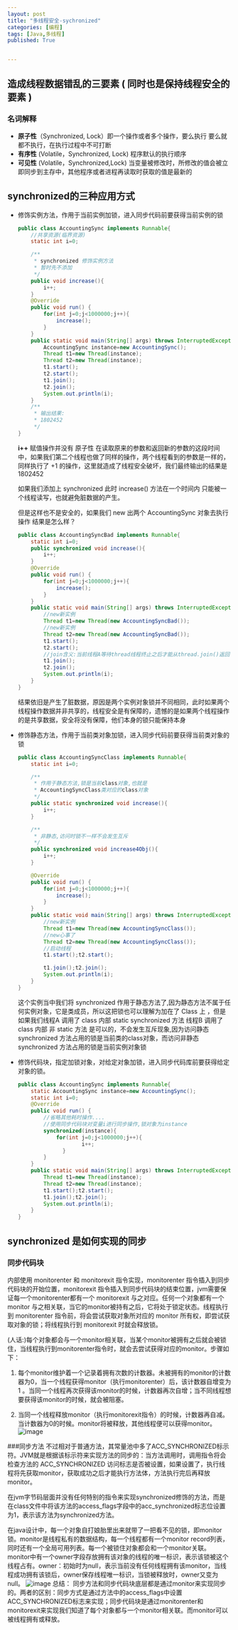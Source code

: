 ```yaml
---
layout: post
title: "多线程安全-sychronized"
categories: [编程]
tags: [Java,多线程]
published: True


---
```


## 造成线程数据错乱的三要素 ( 同时也是保持线程安全的要素 )

### 名词解释

- **原子性**（Synchronized, Lock）即一个操作或者多个操作，要么执行 要么就都不执行，在执行过程中不可打断
- **有序性** (Volatile，Synchronized, Lock)  程序默认的执行顺序
- **可见性**  (Volatile，Synchronized,Lock)  当变量被修改时，所修改的值会被立即同步到主存中，其他程序或者进程再读取时获取的值是最新的

## synchronized的三种应用方式

- 修饰实例方法，作用于当前实例加锁，进入同步代码前要获得当前实例的锁

  

  ```java
  public class AccountingSync implements Runnable{
      //共享资源(临界资源)
      static int i=0;
  
      /**
       * synchronized 修饰实例方法
       * 暂时先不添加
       */
      public void increase(){
          i++;
      }
      @Override
      public void run() {
          for(int j=0;j<1000000;j++){
              increase();
          }
      }
      public static void main(String[] args) throws InterruptedException {
          AccountingSync instance=new AccountingSync();
          Thread t1=new Thread(instance);
          Thread t2=new Thread(instance);
          t1.start();
          t2.start();
          t1.join();
          t2.join();
          System.out.println(i);
      }
      /**
       * 输出结果:
       * 1802452
       */
  }
  ```

  

  **i++** 赋值操作并没有 原子性 在读取原来的参数和返回新的参数的这段时间中，如果我们第二个线程也做了同样的操作，两个线程看到的参数是一样的，同样执行了 +1 的操作，这里就造成了线程安全破坏，我们最终输出的结果是 1802452 

  如果我们添加上 synchronized 此时 increase() 方法在一个时间内 只能被一个线程读写，也就避免脏数据的产生。

  

  但是这样也不是安全的，如果我们 new 出两个 AccountingSync 对象去执行操作 结果是怎么样？

  ```java
  public class AccountingSyncBad implements Runnable{
      static int i=0;
      public synchronized void increase(){
          i++;
      }
      @Override
      public void run() {
          for(int j=0;j<1000000;j++){
              increase();
          }
      }
      public static void main(String[] args) throws InterruptedException {
          //new新实例
          Thread t1=new Thread(new AccountingSyncBad());
          //new新实例
          Thread t2=new Thread(new AccountingSyncBad());
          t1.start();
          t2.start();
          //join含义:当前线程A等待thread线程终止之后才能从thread.join()返回
          t1.join();
          t2.join();
          System.out.println(i);
      }
  }
  ```

  结果依旧是产生了脏数据，原因是两个实例对象锁并不同相同，此时如果两个线程操作数据并非共享的，线程安全是有保障的，遗憾的是如果两个线程操作的是共享数据，安全将没有保障，他们本身的锁只能保持本身

- 修饰静态方法，作用于当前类对象加锁，进入同步代码前要获得当前类对象的锁

  ```java
  public class AccountingSyncClass implements Runnable{
      static int i=0;
  
      /**
       * 作用于静态方法,锁是当前class对象,也就是
       * AccountingSyncClass类对应的class对象
       */
      public static synchronized void increase(){
          i++;
      }
  
      /**
       * 非静态,访问时锁不一样不会发生互斥
       */
      public synchronized void increase4Obj(){
          i++;
      }
  
      @Override
      public void run() {
          for(int j=0;j<1000000;j++){
              increase();
          }
      }
      public static void main(String[] args) throws InterruptedException {
          //new新实例
          Thread t1=new Thread(new AccountingSyncClass());
          //new心事了
          Thread t2=new Thread(new AccountingSyncClass());
          //启动线程
          t1.start();t2.start();
  
          t1.join();t2.join();
          System.out.println(i);
      }
  }
  ```

  这个实例当中我们将 synchronized 作用于静态方法了,因为静态方法不属于任何实例对象，它是类成员，所以这把锁也可以理解为加在了 Class 上 ，但是如果我们线程A 调用了 class 内部 static synchronized 方法 线程B 调用了 class 内部 非 static 方法 是可以的，不会发生互斥现象,因为访问静态 synchronized 方法占用的锁是当前类的class对象，而访问非静态 synchronized 方法占用的锁是当前实例对象锁

- 修饰代码块，指定加锁对象，对给定对象加锁，进入同步代码库前要获得给定对象的锁。

  ```java
  public class AccountingSync implements Runnable{
      static AccountingSync instance=new AccountingSync();
      static int i=0;
      @Override
      public void run() {
          //省略其他耗时操作....
          //使用同步代码块对变量i进行同步操作,锁对象为instance
          synchronized(instance){
              for(int j=0;j<1000000;j++){
                      i++;
                }
          }
      }
      public static void main(String[] args) throws InterruptedException {
          Thread t1=new Thread(instance);
          Thread t2=new Thread(instance);
          t1.start();t2.start();
          t1.join();t2.join();
          System.out.println(i);
      }
  }
  ```
## synchronized 是如何实现的同步
### 同步代码块
内部使用 monitorenter 和 monitorexit 指令实现，monitorenter 指令插入到同步代码块的开始位置，monitorexit 指令插入到同步代码块的结束位置，jvm需要保证每一个monitorenter都有一个 monitorexit 与之对应。任何一个对象都有一个 monitor 与之相关联，当它的monitor被持有之后，它将处于锁定状态。线程执行到 monitorenter 指令前，将会尝试获取对象所对应的 monitor 所有权，即尝试获取对象的锁；将线程执行到 monitorexit 时就会释放锁。

(人话:)每个对象都会与一个monitor相关联，当某个monitor被拥有之后就会被锁住，当线程执行到monitorenter指令时，就会去尝试获得对应的monitor。步骤如下：

1. 每个monitor维护着一个记录着拥有次数的计数器。未被拥有的monitor的计数器为0，当一个线程获得monitor（执行monitorenter）后，该计数器自增变为 1 。当同一个线程再次获得该monitor的时候，计数器再次自增；当不同线程想要获得该monitor的时候，就会被阻塞。

 2. 当同一个线程释放monitor（执行monitorexit指令）的时候，计数器再自减。当计数器为0的时候。monitor将被释放，其他线程便可以获得monitor。
![image](https://upload-images.jianshu.io/upload_images/1209392-d59f422666cee8c4?imageMogr2/auto-orient/strip%7CimageView2/2/w/1240)


###同步方法
不过相对于普通方法，其常量池中多了ACC_SYNCHRONIZED标示符。JVM就是根据该标示符来实现方法的同步的：当方法调用时，调用指令将会检查方法的 ACC_SYNCHRONIZED 访问标志是否被设置，如果设置了，执行线程将先获取monitor，获取成功之后才能执行方法体，方法执行完后再释放monitor。

在jvm字节码层面并没有任何特别的指令来实现synchronized修饰的方法，而是在class文件中将该方法的access_flags字段中的acc_synchronized标志位设置为1，表示该方法为synchronized方法。

在java设计中，每一个对象自打娘胎里出来就带了一把看不见的锁，即monitor锁。monitor是线程私有的数据结构，每一个线程都有一个monitor record列表，同时还有一个全局可用列表。每一个被锁住对象都会和一个monitor关联。monitor中有一个owner字段存放拥有该对象的线程的唯一标识，表示该锁被这个线程占有。owner：初始时为null，表示当前没有任何线程拥有该monitor，当线程成功拥有该锁后，owner保存线程唯一标识，当锁被释放时，owner又变为null。
![image](https://upload-images.jianshu.io/upload_images/1209392-9f235bc66e910217?imageMogr2/auto-orient/strip%7CimageView2/2/w/1240)
总结：
同步方法和同步代码块底层都是通过monitor来实现同步的。两者的区别：同步方式是通过方法中的access_flags中设置ACC_SYNCHRONIZED标志来实现；同步代码块是通过monitorenter和monitorexit来实现我们知道了每个对象都与一个monitor相关联。而monitor可以被线程拥有或释放。
